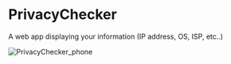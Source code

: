 # PrivacyChecker
A web app displaying your information (IP address, OS, ISP, etc..)

![PrivacyChecker_phone](https://user-images.githubusercontent.com/53975649/115956285-45852680-a4fc-11eb-8933-fa3f9c9343ac.png)

